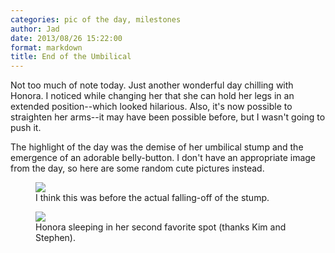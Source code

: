```yaml
---
categories: pic of the day, milestones
author: Jad
date: 2013/08/26 15:22:00
format: markdown
title: End of the Umbilical
---
```


Not too much of note today.  Just another wonderful day chilling with Honora.  I noticed while changing her that she can hold her legs in an extended position--which looked hilarious.  Also, it's now possible to straighten her arms--it may have been possible before, but I wasn't going to push it.

The highlight of the day was the demise of her umbilical stump and the emergence of an adorable belly-button.  I don't have an appropriate image from the day, so here are some random cute pictures instead.

<figure>
<img src="/img/img_1823_medium.jpg" />
<figcaption>I think this was before the actual falling-off of the stump.</figcaption>
</figure>

<figure>
<img src="/img/img_1848_medium.jpg" />
<figcaption>Honora sleeping in her second favorite spot (thanks Kim and Stephen).</figcaption>
</figure>

